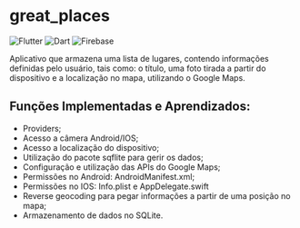 # great_places

![Flutter](https://img.shields.io/badge/Framework-Flutter-3cc6fd?logo=flutter)
![Dart](https://img.shields.io/badge/Language-Dart-0c458b?logo=dart)
![Firebase](https://img.shields.io/badge/Cloud-Firebase-f5ba23?logo=Firebase)

Aplicativo que armazena uma lista de lugares, contendo informações definidas pelo usuário, tais como: o título, uma foto tirada a partir do dispositivo e a localização no mapa, utilizando o Google Maps.

## Funções Implementadas e Aprendizados: 

- Providers;
- Acesso a câmera Android/IOS;
- Acesso a localização do dispositivo;
- Utilização do pacote sqflite para gerir os dados;
- Configuração e utilização das APIs do Google Maps;
- Permissões no Android: AndroidManifest.xml;
- Permissões no IOS: Info.plist e AppDelegate.swift
- Reverse geocoding para pegar informações a partir de uma posição no mapa;
- Armazenamento de dados no SQLite.
